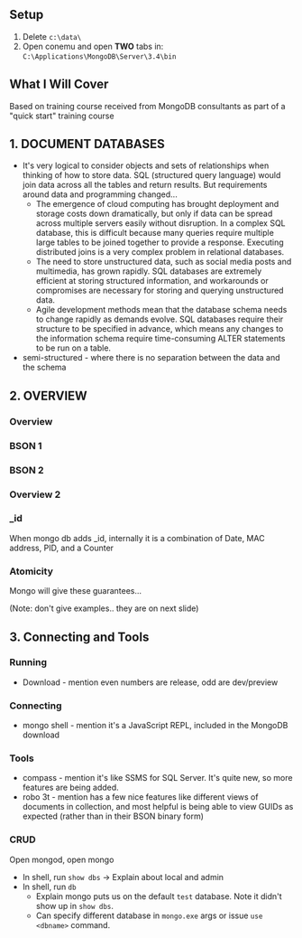## Setup

1. Delete `c:\data\`
2. Open conemu and open **TWO** tabs in: `C:\Applications\MongoDB\Server\3.4\bin`

## What I Will Cover

Based on training course received from MongoDB consultants as part of a "quick start" training course

## 1. DOCUMENT DATABASES

- It's very logical to consider objects and sets of relationships when thinking of how to store data. SQL (structured query language) would join data across all the tables and return results.
But requirements around data and programming changed... 
  - The emergence of cloud computing has brought deployment and storage costs down dramatically, but only if data can be spread across multiple servers easily without disruption. In a complex SQL database, this is difficult because many queries require multiple large tables to be joined together to provide a response. Executing distributed joins is a very complex problem in relational databases.
  - The need to store unstructured data, such as social media posts and multimedia, has grown rapidly. SQL databases are extremely efficient at storing structured information, and workarounds or compromises are necessary for storing and querying unstructured data.
  - Agile development methods mean that the database schema needs to change rapidly as demands evolve. SQL databases require their structure to be specified in advance, which means any changes to the information schema require time-consuming ALTER statements to be run on a table.
- semi-structured - where there is no separation between the data and the schema

## 2. OVERVIEW

### Overview
### BSON 1
### BSON 2
### Overview 2
### _id

When mongo db adds _id, internally it is a combination of Date, MAC address, PID, and a Counter

### Atomicity

Mongo will give these guarantees...

(Note: don't give examples.. they are on next slide)

## 3. Connecting and Tools

### Running

- Download - mention even numbers are release, odd are dev/preview

### Connecting

 - mongo shell - mention it's a JavaScript REPL, included in the MongoDB download

### Tools

- compass - mention it's like SSMS for SQL Server. It's quite new, so more features are being added.
- robo 3t - mention has a few nice features like different views of documents in collection, and most helpful is being able to view GUIDs as expected (rather than in their BSON binary form)

### CRUD

Open mongod, open mongo

- In shell, run `show dbs` -> Explain about local and admin
- In shell, run `db`
  - Explain mongo puts us on the default `test` database. Note it didn't show up in `show dbs`.
  - Can specify different database in `mongo.exe` args or issue `use <dbname>` command.
